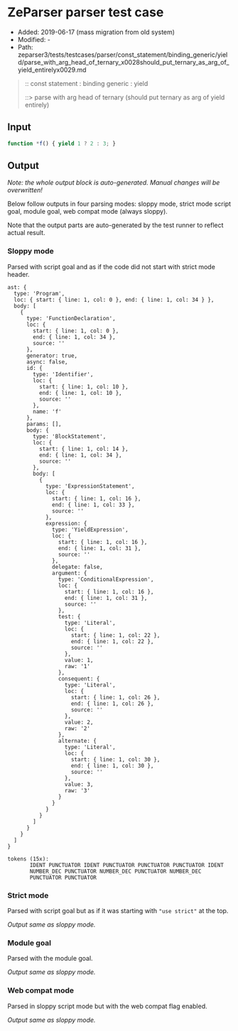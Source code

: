 # ZeParser parser test case

- Added: 2019-06-17 (mass migration from old system)
- Modified: -
- Path: zeparser3/tests/testcases/parser/const_statement/binding_generic/yield/parse_with_arg_head_of_ternary_x0028should_put_ternary_as_arg_of_yield_entirelyx0029.md

> :: const statement : binding generic : yield
>
> ::> parse with arg head of ternary (should put ternary as arg of yield entirely)

## Input

`````js
function *f() { yield 1 ? 2 : 3; }
`````

## Output

_Note: the whole output block is auto-generated. Manual changes will be overwritten!_

Below follow outputs in four parsing modes: sloppy mode, strict mode script goal, module goal, web compat mode (always sloppy).

Note that the output parts are auto-generated by the test runner to reflect actual result.

### Sloppy mode

Parsed with script goal and as if the code did not start with strict mode header.

`````
ast: {
  type: 'Program',
  loc: { start: { line: 1, col: 0 }, end: { line: 1, col: 34 } },
  body: [
    {
      type: 'FunctionDeclaration',
      loc: {
        start: { line: 1, col: 0 },
        end: { line: 1, col: 34 },
        source: ''
      },
      generator: true,
      async: false,
      id: {
        type: 'Identifier',
        loc: {
          start: { line: 1, col: 10 },
          end: { line: 1, col: 10 },
          source: ''
        },
        name: 'f'
      },
      params: [],
      body: {
        type: 'BlockStatement',
        loc: {
          start: { line: 1, col: 14 },
          end: { line: 1, col: 34 },
          source: ''
        },
        body: [
          {
            type: 'ExpressionStatement',
            loc: {
              start: { line: 1, col: 16 },
              end: { line: 1, col: 33 },
              source: ''
            },
            expression: {
              type: 'YieldExpression',
              loc: {
                start: { line: 1, col: 16 },
                end: { line: 1, col: 31 },
                source: ''
              },
              delegate: false,
              argument: {
                type: 'ConditionalExpression',
                loc: {
                  start: { line: 1, col: 16 },
                  end: { line: 1, col: 31 },
                  source: ''
                },
                test: {
                  type: 'Literal',
                  loc: {
                    start: { line: 1, col: 22 },
                    end: { line: 1, col: 22 },
                    source: ''
                  },
                  value: 1,
                  raw: '1'
                },
                consequent: {
                  type: 'Literal',
                  loc: {
                    start: { line: 1, col: 26 },
                    end: { line: 1, col: 26 },
                    source: ''
                  },
                  value: 2,
                  raw: '2'
                },
                alternate: {
                  type: 'Literal',
                  loc: {
                    start: { line: 1, col: 30 },
                    end: { line: 1, col: 30 },
                    source: ''
                  },
                  value: 3,
                  raw: '3'
                }
              }
            }
          }
        ]
      }
    }
  ]
}

tokens (15x):
       IDENT PUNCTUATOR IDENT PUNCTUATOR PUNCTUATOR PUNCTUATOR IDENT
       NUMBER_DEC PUNCTUATOR NUMBER_DEC PUNCTUATOR NUMBER_DEC
       PUNCTUATOR PUNCTUATOR
`````

### Strict mode

Parsed with script goal but as if it was starting with `"use strict"` at the top.

_Output same as sloppy mode._

### Module goal

Parsed with the module goal.

_Output same as sloppy mode._

### Web compat mode

Parsed in sloppy script mode but with the web compat flag enabled.

_Output same as sloppy mode._
